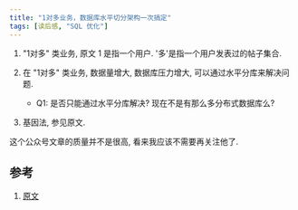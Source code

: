 ```yaml
---
title: "1对多业务，数据库水平切分架构一次搞定"
tags: [读后感, "SQL 优化"]
---
```



1.  "1对多" 类业务, 原文 1 是指一个用户. '多'是指一个用户发表过的帖子集合.
2.  在 "1对多" 类业务, 数据量增大, 数据库压力增大, 可以通过水平分库来解决问题.
    -   Q1: 是否只能通过水平分库解决? 现在不是有那么多分布式数据库么?

3.  基因法, 参见原文.


这个公众号文章的质量并不是很高, 看来我应该不需要再关注他了.

## 参考


1.  [原文][000]


[000]: <https://mp.weixin.qq.com/s?__biz=MjM5ODYxMDA5OQ==&mid=2651960274&idx=1&sn=81714a692f3c29395c6e2ff3e8f00350&chksm=bd2d060e8a5a8f188c90253a496c97661da7f3bcab9d42c48b95665fae3916b2c2cdc2ea33e6&mpshare=1&scene=1&srcid=0710Sa1Xw6TdgndCRJCxOxZV&key=25d3550e373c8a76365e63b71873dac1de2e026186cca3fe242eb86009b8b2e7553bcd417a9913e8157f465247b4a27a63da74d4cb52214ab9659c6c71517a2158447e8b9a86a75a1cf915b05132d0a6&ascene=0&uin=ODAwODc5Mjgw&devicetype=iMac+MacBookPro12%2C1+OSX+OSX+10.12.5+build(16F73)&version=12020810&nettype=WIFI&fontScale=100&pass_ticket=1Zk02Wc9oDc511PKV%2FjNFeaER6w%2FkVh%2ByKfI9eulwoOQP3BnwyFQPR31h%2F2DsBWr> "2017-07-10"


